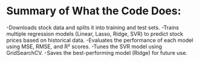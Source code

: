# Summary of What the Code Does:

-Downloads stock data and splits it into training and test sets.
-Trains multiple regression models (Linear, Lasso, Ridge, SVR) to predict stock prices based on historical data.
-Evaluates the performance of each model using MSE, RMSE, and R² scores.
-Tunes the SVR model using GridSearchCV.
-Saves the best-performing model (Ridge) for future use.
